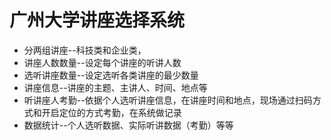 # 广州大学讲座选择系统
- 分两组讲座--科技类和企业类，
- 讲座人数数量--设定每个讲座的听讲人数
- 选听讲座数量--设定选听各类讲座的最少数量
- 讲座信息--讲座的主题、主讲人、时间、地点等
- 听讲座人考勤--依据个人选听讲座信息，在讲座时间和地点，现场通过扫码方式和开启定位的方式考勤，在系统做记录
- 数据统计--个人选听数据、实际听讲数据（考勤）等等
